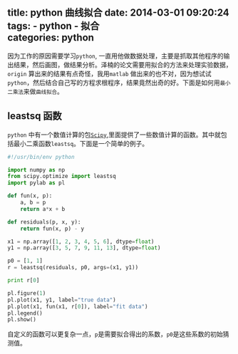 title: python 曲线拟合
date: 2014-03-01 09:20:24
tags: 
    - python
    - 拟合  
categories: python
---
因为工作的原因需要学习`python`, 一直用他做数据处理，主要是抓取其他程序的输出结果，然后画图，做结果分析。泽楠的论文需要用拟合的方法来处理实验数据，`origin` 算出来的结果有点奇怪，我用`matlab` 做出来的也不对，因为想试试`python`，然后结合自己写的方程求根程序，结果竟然出奇的好。下面是如何用`最小二乘法`来做`曲线拟合`。

leastsq 函数
--------------------
`python` 中有一个数值计算的包[`Scipy`](http://scipy.org),里面提供了一些数值计算的函数。其中就包括最小二乘函数`leastsq`。下面是一个简单的例子。

```python
#!/usr/bin/env python

import numpy as np
from scipy.optimize import leastsq
import pylab as pl

def fun(x, p):
	a, b = p
	return a*x + b

def residuals(p, x, y):
	return fun(x, p) - y

x1 = np.array([1, 2, 3, 4, 5, 6], dtype=float)
y1 = np.array([3, 5, 7, 9, 11, 13], dtype=float)

p0 = [1, 1]
r = leastsq(residuals, p0, args=(x1, y1))

print r[0]

pl.figure(1)
pl.plot(x1, y1, label="true data")
pl.plot(x1, fun(x1, r[0]), label="fit data")
pl.legend()
pl.show()
```
自定义的函数可以更复杂一点，`p`是需要拟合得出的系数，`p0`是这些系数的初始猜测值。
